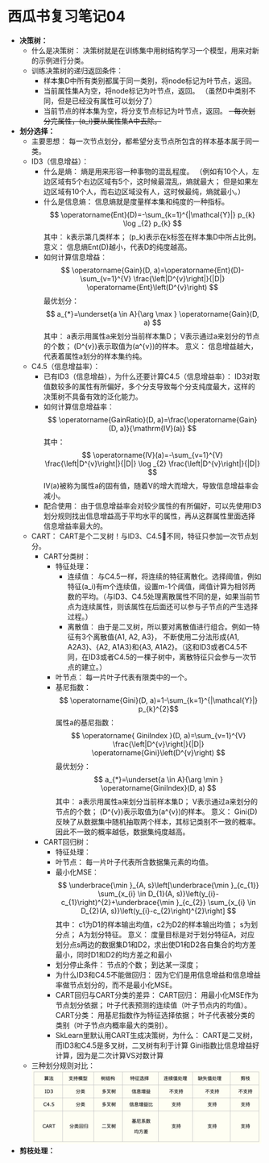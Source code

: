 # 西瓜书复习笔记04
- **决策树：**
    - 什么是决策树：
        决策树就是在训练集中用树结构学习一个模型，用来对新的示例进行分类。
    - 训练决策树的递归返回条件：
        - 样本集D中所有类别都属于同一类别，将node标记为叶节点，返回。
        - 当前属性集A为空，将node标记为叶节点，返回。
        （虽然D中类别不同，但是已经没有属性可以划分了）
        - 当前节点的样本集为空，将分支节点标记为叶节点，返回。
    ~~- 每次划分完属性，\(a_i\)要从属性集A中去除。~~
- **划分选择：**
    - 主要思想：
        每一次节点划分，都希望分支节点所包含的样本基本属于同一类。
    - ID3（信息增益）：
        - 什么是熵：
            熵是用来形容一种事物的混乱程度。
            （例如有10个人，左边区域有5个右边区域有5个，这时候最混乱，熵就最大；
            但是如果左边区域有10个人，而右边区域没有人，这时候最纯，熵就最小。）
        - 什么是信息熵：
            信息熵就是度量样本集和纯度的一种指标。
                $$ \operatorname{Ent}(D)=-\sum_{k=1}^{|\mathcal{Y}|} p_{k} \log _{2} p_{k} $$
            其中：
                k表示第几类样本；
                \(p_k\)表示在k标签在样本集D中所占比例。
            意义：
                信息熵Ent(D)越小，代表D的纯度越高。
        - 如何计算信息增益：
                $$ \operatorname{Gain}(D, a)=\operatorname{Ent}(D)-\sum_{v=1}^{V} \frac{\left|D^{v}\right|}{|D|} \operatorname{Ent}\left(D^{v}\right) $$
            最优划分：
                $$ a_{*}=\underset{a \in A}{\arg \max } \operatorname{Gain}(D, a) $$
            其中：
                a表示用属性a来划分当前样本集D；
                V表示通过a来划分的节点的个数；
                \(D^{v}\)表示取值为\(a^{v}\)的样本。
            意义：
                信息增益越大，代表着属性a划分的样本集约纯。
    - C4.5（信息增益率）：
        - 已有ID3（信息增益），为什么还要计算C4.5（信息增益率）：
            ID3对取值数较多的属性有所偏好，多个分支导致每个分支纯度最大，这样的决策树不具备有效的泛化能力。
        - 如何计算信息增益率：
                $$ \operatorname{GainRatio}(D, a)=\frac{\operatorname{Gain}(D, a)}{\mathrm{IV}(a)} $$
            其中：
                $$ \operatorname{IV}(a)=-\sum_{v=1}^{V} \frac{\left|D^{v}\right|}{|D|} \log _{2} \frac{\left|D^{v}\right|}{|D|} $$
                IV(a)被称为属性a的固有值，随着V的增大而增大，导致信息增益率会减小。
        - 配合使用：
            由于信息增益率会对较少属性的有所偏好，可以先使用ID3划分规则找出信息增益高于平均水平的属性，再从这群属性里面选择信息增益率最大的。
    - CART：
        CART是个二叉树！与ID3、C4.5不同，特征只参加一次节点划分。
        - CART分类树：
            - 特征处理：
                - 连续值：
                    与C4.5一样，将连续的特征离散化。选择阈值，例如特征\(a_i\)有m个连续值，设置m-1个阈值，阈值计算为相邻两数的平均。（与ID3、C4.5处理离散属性不同的是，如果当前节点为连续属性，则该属性在后面还可以参与子节点的产生选择过程。）
                - 离散值：
                    由于是二叉树，所以要对离散值进行组合。例如一特征有3个离散值{A1, A2, A3}， 不断使用二分法形成{A1, A2A3}、{A2, A1A3}和{A3, A1A2}。（这和ID3或者C4.5不同，在ID3或者C4.5的一棵子树中，离散特征只会参与一次节点的建立。）
            - 叶节点：
                每一片叶子代表有限类中的一个。
            - 基尼指数：
                    $$ \operatorname{Gini}(D, a)=1-\sum_{k=1}^{|\mathcal{Y}|} p_{k}^{2}$$
                属性a的基尼指数：
                    $$ \operatorname{ GiniIndex }(D, a)=\sum_{v=1}^{V} \frac{\left|D^{v}\right|}{|D|} \operatorname{Gini}\left(D^{v}\right) $$
                最优划分：
                    $$ a_{*}=\underset{a \in A}{\arg \min } \operatorname{GiniIndex}(D, a) $$
                其中：
                    a表示用属性a来划分当前样本集D；
                    V表示通过a来划分的节点的个数；
                    \(D^{v}\)表示取值为\(a^{v}\)的样本。
                意义：
                    Gini(D)反映了从数据集中随机抽取两个样本，其标记类别不一致的概率。因此不一致的概率越低，数据集纯度越高。
        - CART回归树：
            - 特征处理：
            - 叶节点：
                每一片叶子代表所含数据集元素的均值。
            - 最小化MSE：
                    $$ \underbrace{\min }_{A, s}\left[\underbrace{\min }_{c_{1}} \sum_{x_{i} \in D_{1}(A, s)}\left(y_{i}-c_{1}\right)^{2}+\underbrace{\min }_{c_{2}} \sum_{x_{i} \in D_{2}(A, s)}\left(y_{i}-c_{2}\right)^{2}\right] $$
                其中：
                    c1为D1的样本输出均值，c2为D2的样本输出均值；
                    s为划分点；
                    A为划分特征。
                意义：
                    度量目标是对于划分特征A，对应划分点s两边的数据集D1和D2，求出使D1和D2各自集合的均方差最小，同时D1和D2的均方差之和最小
            - 划分停止条件：
                节点的个数；
                到达某一深度；
            - 为什么ID3和C4.5不能做回归：
                因为它们是用信息增益和信息增益率做节点划分的，而不是最小化MSE。
            - CART回归与CART分类的差异：
                CART回归：
                    用最小化MSE作为节点划分依据；
                    叶子代表预测的连续值（叶子节点内的均值）。
                CART分类：
                    用基尼指数作为特征选择依据；
                    叶子代表被分类的类别（叶子节点内概率最大的类别）。
            - SkLearn里默认用CART生成决策树，为什么：
                CART是二叉树，而ID3和C4.5是多叉树，二叉树有利于计算
                Gini指数比信息增益好计算，因为是二次计算VS对数计算
    - 三种划分规则对比：
        ![对比](img/04/3treescompare.png)
- **剪枝处理：**